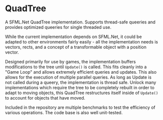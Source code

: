 # QuadTree
A SFML.Net QuadTree implementation. Supports thread-safe queeries and provides optimized queeries for single threaded use.

While the current implementation depends on SFML.Net, it could be adapted to other environments fairly easily - all the implementation needs is vectors, rects, and a concept of a transformable object with a position vector.

Designed primarily for use by games, the implementation buffers modifications to the tree until `Update()` is called. This fits cleanly into a "Game Loop" and allows extremely efficient queries and updates. This also allows for the execution of multiple parallel queries. As long as Update is not called during a queery, the implementation is thread safe. Unlock many implementations which require the tree to be completely rebuilt in order to adapt to moving objects, this QuadTree restructures itself inside of `Update()` to account for objects that have moved.

Included in the repository are multiple benchmarks to test the efficiency of various operations. The code base is also well unit-tested.
